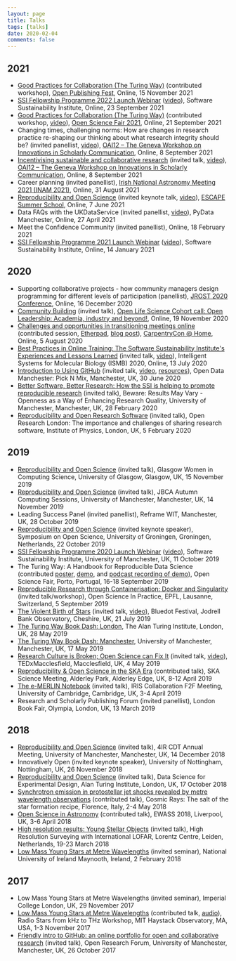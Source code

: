 ```yaml
---
layout: page
title: Talks
tags: [talks]
date: 2020-02-04
comments: false
---
```


## 2021

* [Good Practices for Collaboration (The Turing Way)](https://doi.org/10.5281/zenodo.5702688) (contributed workshop), [Open Publishing Fest](https://openpublishingfest.org/), Online, 15 November 2021
* [SSI Fellowship Programme 2022 Launch Webinar](https://doi.org/10.5281/zenodo.5512610) ([video](https://youtu.be/sNcvkVnFMhY)), Software Sustainability Institute, Online, 23 September 2021 
* [Good Practices for Collaboration (The Turing Way)](https://doi.org/10.5281/zenodo.5511878) (contributed workshop, [video](https://youtu.be/h3GQiw7JGAM)), [Open Science Fair 2021](https://www.opensciencefair.eu/), Online, 21 September 2021
* Changing times, challenging norms: How are changes in research practice re-shaping our thinking about what research integrity should be? (invited panellist, [video](https://vimeo.com/588305806#t=7035s)), [OAI12 – The Geneva Workshop on Innovations in Scholarly Communication](https://oai.events/oai12/), Online, 8 September 2021
* [Incentivising sustainable and collaborative research](https://doi.org/10.6084/m9.figshare.14986890) (invited talk, [video](https://vimeo.com/588305806#t=1500s)), [OAI12 – The Geneva Workshop on Innovations in Scholarly Communication](https://oai.events/oai12/), Online, 8 September 2021
* Career planning (invited panellist), [Irish National Astronomy Meeting 2021 (INAM 2021)](https://astronomers.ie/inam-2021/), Online, 31 August 2021
* [Reproducibility and Open Science](https://doi.org/10.6084/m9.figshare.14710110) (invited keynote talk, [video](https://youtu.be/TkIZ4FIGfBc)), [ESCAPE Summer School](https://indico.in2p3.fr/event/20306/), Online, 7 June 2021
* Data FAQs with the UKDataService (invited panellist, [video](https://youtu.be/SvNGA5-wIPs?t=582)), PyData Manchester, Online, 27 April 2021
* Meet the Confidence Community (invited panellist), Online, 18 February 2021
* [SSI Fellowship Programme 2021 Launch Webinar](https://doi.org/10.5281/zenodo.4432058) ([video](https://youtu.be/aceXqDJSoxY)), Software Sustainability Institute, Online, 14 January 2021 

## 2020

* Supporting collaborative projects - how community managers design programming for different levels of participation (panellist), [JROST 2020 Conference](https://investinopen.org/community/jrost-2020-conference/), Online, 16 December 2020
* [Community Building](https://docs.google.com/presentation/d/1jeTk_PzsWpaR4DRmBrbrDGol2_drPEizp26o4d8jnnA/edit?usp=sharing) (invited talk), [Open Life Science Cohort call: Open Leadership: Academia, industry and beyond!](https://openlifesci.org/ols-2/schedule/#week-12), Online, 19 November 2020
* [Challenges and opportunities in transitioning meetings online](https://2020.carpentrycon.org/schedule/#session-57) (contributed session, [Etherpad](https://pad.carpentries.org/cchome-meetings-online), [blog post](https://software.ac.uk/blog/2020-11-26-carpentryconhome-challenges-and-opportunities-transitioning-meetings-online)), [CarpentryCon @ Home](https://2020.carpentrycon.org/), Online, 5 August 2020
* [Best Practices in Online Training: The Software Sustainability Institute's Experiences and Lessons Learned](https://doi.org/10.6084/m9.figshare.12631118) (invited talk, [video](https://youtu.be/DabyF7W6ryM)), Intelligent Systems for Molecular Biology (ISMB) 2020, Online, 13 July 2020
* [Introduction to Using GitHub](https://doi.org/10.5281/zenodo.3932346) (invited talk, [video](https://vimeo.com/435771660), [resources](https://github.com/rainsworth/intro-to-github/tree/v1.0)), Open Data Manchester: Pick N Mix, Manchester, UK, 30 June 2020
* [Better Software, Better Research: How the SSI is helping to promote reproducible research](https://doi.org/10.6084/m9.figshare.11898450.v1) (invited talk), Beware: Results May Vary - Openness as a Way of Enhancing Research Quality, University of Manchester, Manchester, UK, 28 February 2020 
* [Reproducibility and Open Research Software](https://doi.org/10.6084/m9.figshare.11762121.v1) (invited talk), Open Research London: The importance and challenges of sharing research software, Institute of Physics, London, UK, 5 February 2020

## 2019

* [Reproducibility and Open Science](https://doi.org/10.6084/m9.figshare.10255727.v1) (invited talk), Glasgow Women in Computing Science, University of Glasgow, Glasgow, UK, 15 November 2019
* [Reproducibility and Open Science](https://doi.org/10.6084/m9.figshare.10303709.v1) (invited talk), JBCA Autumn Computing Sessions, University of Manchester, Manchester, UK, 14 November 2019
* Leading Success Panel (invited panellist), Reframe WIT, Manchester, UK, 28 October 2019
* [Reproducibility and Open Science](https://doi.org/10.6084/m9.figshare.9255638.v1) (invited keynote speaker), Symposium on Open Science, University of Groningen, Groningen, Netherlands, 22 October 2019
* [SSI Fellowship Programme 2020 Launch Webinar](http://doi.org/10.5281/zenodo.3479489) ([video](https://youtu.be/yeMHbrKdG0s)), Software Sustainability Institute, University of Manchester, UK, 11 October 2019 
* The Turing Way: A Handbook for Reproducible Data Science  (contributed [poster](http://doi.org/10.5281/zenodo.3381446), [demo](http://doi.org/10.5281/zenodo.3403161), and [podcast recording of demo](https://orionopenscience.podbean.com/e/the-fair-is-in-town-figshare-the-turing-way-and-open-science-quest-at-the-osfair2019/)), Open Science Fair, Porto, Portugal, 16-18 September 2019
* [Reproducible Research through Containerisation: Docker and Singularity](https://github.com/rainsworth/osip2019-containerisation-workshop/) (invited talk/workshop), Open Science In Practice, EPFL, Lausanne, Switzerland, 5 September 2019
* [The Violent Birth of Stars](https://doi.org/10.6084/m9.figshare.8982392.v1) (invited talk, [video](https://youtu.be/914KncrM6PM)), Bluedot Festival, Jodrell Bank Observatory, Cheshire, UK, 21 July 2019
* [The Turing Way Book Dash: London](http://doi.org/10.5281/zenodo.3233655), The Alan Turing Institute, London, UK, 28 May 2019
* [The Turing Way Book Dash: Manchester](http://doi.org/10.5281/zenodo.3233611), University of Manchester, Manchester, UK, 17 May 2019
* [Research Culture is Broken; Open Science can Fix It](https://rainsworth.github.io/TEDx-Macclesfield/) (invited talk, [video](https://youtu.be/c-bemNZ-IqA)), TEDxMacclesfield, Macclesfield, UK, 4 May 2019
* [Reproducibility & Open Science in the SKA Era](http://doi.org/10.5281/zenodo.2631868) (contributed talk), SKA Science Meeting, Alderley Park, Alderley Edge, UK, 8-12 April 2019
* [The e-MERLIN Notebook](https://indico.ph.qmul.ac.uk/indico/getFile.py/access?contribId=21&sessionId=7&resId=0&materialId=slides&confId=446) (invited talk), IRIS Collaboration F2F Meeting, University of Cambridge, Cambridge, UK, 3-4 April 2019
* Research and Scholarly Publishing Forum (invited panellist), London Book Fair, Olympia, London, UK, 13 March 2019

## 2018

* [Reproducibility and Open Science](https://indico.hep.manchester.ac.uk/getFile.py/access?contribId=4&resId=0&materialId=slides&confId=5409) (invited talk), 4IR CDT Annual Meeting, University of Manchester, Manchester, UK, 14 December 2018
* Innovatively Open (invited keynote speaker), University of Nottingham, Nottingham, UK, 26 November 2018
* [Reproducibility and Open Science](http://doi.org/10.5281/zenodo.1464853) (invited talk), Data Science for Experimental Design, Alan Turing Institute, London, UK, 17 October 2018
* [Synchrotron emission in protostellar jet shocks revealed by metre wavelength observations](http://arcetri.astro.it/cosmicrays/talks/ainsworth.pdf) (contributed talk), Cosmic Rays: The salt of the star formation recipe, Florence, Italy, 2-4 May 2018
* [Open Science in Astronomy](http://doi.org/10.5281/zenodo.1213043) (contributed talk), EWASS 2018, Liverpool, UK, 3-6 April 2018
* [High resolution results: Young Stellar Objects](http://doi.org/10.5281/zenodo.1204828) (invited talk), High Resolution Surveying with International LOFAR, Lorentz Centre, Leiden, Netherlands, 19-23 March 2018
* [Low Mass Young Stars at Metre Wavelengths](http://doi.org/10.5281/zenodo.1167739) (invited seminar), National University of Ireland Maynooth, Ireland, 2 February 2018

## 2017

* Low Mass Young Stars at Metre Wavelengths (invited seminar), Imperial College London, UK, 29 November 2017
* [Low Mass Young Stars at Metre Wavelengths](https://www.haystack.mit.edu/workshop/Radio-Stars2017/presentations/Ainsworth_RSII_v2.pdf) (contributed talk, [audio](https://www.haystack.mit.edu/workshop/Radio-Stars2017/audio/Ainsworth_RSII.mp3)), Radio Stars from kHz to THz Workshop, MIT Haystack Observatory, MA, USA, 1-3 November 2017
* [Friendly intro to GitHub: an online portfolio for open and collaborative research](https://github.com/rainsworth/github-demo) (invited talk), Open Research Forum, University of Manchester, Manchester, UK, 26 October 2017

